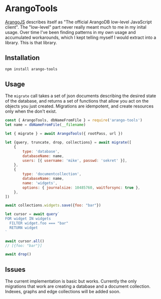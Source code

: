 # ArangoTools

[ArangoJS](https://github.com/arangodb/arangojs) describes itself as "The
official ArangoDB low-level JavaScript client". The "low-level" part never
really meant much to me in my inital usage.  Over time I've been finding
patterns in my own usage and accumulated workarounds, which I kept telling
myself I would extract into a library. This is that library.

## Installation

```sh
npm install arango-tools
```

## Usage

The `migrate` call takes a set of json documents describing the desired state
of the database, and returns a set of functions that allow you act on the
objects you just created.
Migrations are idempotent, and create resources only when the don't exist.

```javascript
const { ArangoTools, dbNameFromFile } = require('arango-tools')
let name = dbNameFromFile(__filename)

let { migrate } = await ArangoTools({ rootPass, url })

let {query, truncate, drop, collections} = await migrate([
	{
		type: 'database',
		databaseName: name,
		users: [{ username: 'mike', passwd: 'sekret' }],
	},
	{
		type: 'documentcollection',
		databaseName: name,
		name: 'widgets',
		options: { journalsize: 10485760, waitforsync: true },
	},
])

await collections.widgets.save({foo: "bar"})

let cursor = await query`
FOR widget IN widgets
  FILTER widget.foo === "bar"
  RETURN widget
`

await cursor.all()
// [{foo: "bar"}]

await drop()
```

## Issues

The current implementation is basic but works. Currently the only migrations
that work are creating a database and a document collection. Indexes, graphs
and edge collections will be added soon.

